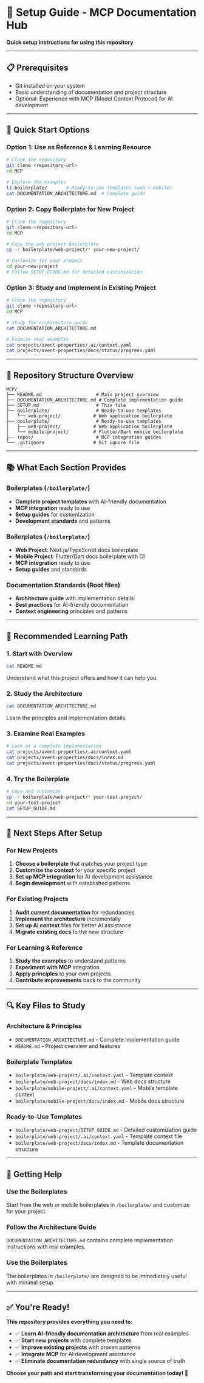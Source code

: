 # 🚀 Setup Guide - MCP Documentation Hub

**Quick setup instructions for using this repository**

---

## 📋 **Prerequisites**

- Git installed on your system
- Basic understanding of documentation and project structure
- Optional: Experience with MCP (Model Context Protocol) for AI development

---

## 🎯 **Quick Start Options**

### **Option 1: Use as Reference & Learning Resource**
```bash
# Clone the repository
git clone <repository-url>
cd MCP

# Explore the examples
ls boilerplate/       # Ready-to-use templates (web + mobile)
cat DOCUMENTATION_ARCHITECTURE.md  # Complete guide
```

### **Option 2: Copy Boilerplate for New Project**
```bash
# Clone the repository
git clone <repository-url>
cd MCP

# Copy the web project boilerplate
cp -r boilerplate/web-project/* your-new-project/

# Customize for your project
cd your-new-project
# Follow SETUP_GUIDE.md for detailed customization
```

### **Option 3: Study and Implement in Existing Project**
```bash
# Clone the repository
git clone <repository-url>
cd MCP

# Study the architecture guide
cat DOCUMENTATION_ARCHITECTURE.md

# Examine real examples
cat projects/avent-properties/.ai/context.yaml
cat projects/avent-properties/docs/status/progress.yaml
```

---

## 🔧 **Repository Structure Overview**

```
MCP/
├── README.md                    # Main project overview
├── DOCUMENTATION_ARCHITECTURE.md # Complete implementation guide
├── SETUP.md                     # This file
├── boilerplate/                 # Ready-to-use templates
│   └── web-project/            # Web application boilerplate
├── boilerplate/                 # Ready-to-use templates
│   ├── web-project/            # Web application boilerplate
│   └── mobile-project/         # Flutter/Dart mobile boilerplate
├── repos/                       # MCP integration guides
└── .gitignore                  # Git ignore file
```

---

## 📚 **What Each Section Provides**

### **Boilerplates** (`/boilerplate/`)
- **Complete project templates** with AI-friendly documentation
- **MCP integration** ready to use
- **Setup guides** for customization
- **Development standards** and patterns

### **Boilerplates** (`/boilerplate/`)
- **Web Project**: Next.js/TypeScript docs boilerplate
- **Mobile Project**: Flutter/Dart docs boilerplate with CI
- **MCP integration** ready to use
- **Setup guides** and standards

### **Documentation Standards** (Root files)
- **Architecture guide** with implementation details
- **Best practices** for AI-friendly documentation
- **Context engineering** principles and patterns

---

## 🎯 **Recommended Learning Path**

### **1. Start with Overview**
```bash
cat README.md
```
Understand what this project offers and how it can help you.

### **2. Study the Architecture**
```bash
cat DOCUMENTATION_ARCHITECTURE.md
```
Learn the principles and implementation details.

### **3. Examine Real Examples**
```bash
# Look at a complete implementation
cat projects/avent-properties/.ai/context.yaml
cat projects/avent-properties/docs/index.md
cat projects/avent-properties/docs/status/progress.yaml
```

### **4. Try the Boilerplate**
```bash
# Copy and customize
cp -r boilerplate/web-project/* your-test-project/
cd your-test-project
cat SETUP_GUIDE.md
```

---

## 🚀 **Next Steps After Setup**

### **For New Projects**
1. **Choose a boilerplate** that matches your project type
2. **Customize the context** for your specific project
3. **Set up MCP integration** for AI development assistance
4. **Begin development** with established patterns

### **For Existing Projects**
1. **Audit current documentation** for redundancies
2. **Implement the architecture** incrementally
3. **Set up AI context** files for better AI assistance
4. **Migrate existing docs** to the new structure

### **For Learning & Reference**
1. **Study the examples** to understand patterns
2. **Experiment with MCP** integration
3. **Apply principles** to your own projects
4. **Contribute improvements** back to the community

---

## 🔍 **Key Files to Study**

### **Architecture & Principles**
- `DOCUMENTATION_ARCHITECTURE.md` - Complete implementation guide
- `README.md` - Project overview and features

### **Boilerplate Templates**
- `boilerplate/web-project/.ai/context.yaml` - Template context
- `boilerplate/web-project/docs/index.md` - Web docs structure
- `boilerplate/mobile-project/.ai/context.yaml` - Mobile template context
- `boilerplate/mobile-project/docs/index.md` - Mobile docs structure

### **Ready-to-Use Templates**
- `boilerplate/web-project/SETUP_GUIDE.md` - Detailed customization guide
- `boilerplate/web-project/.ai/context.yaml` - Template context file
- `boilerplate/web-project/docs/index.md` - Template documentation structure

---

## 🤝 **Getting Help**

### **Use the Boilerplates**
Start from the web or mobile boilerplates in `/boilerplate/` and customize for your project.

### **Follow the Architecture Guide**
`DOCUMENTATION_ARCHITECTURE.md` contains complete implementation instructions with real examples.

### **Use the Boilerplates**
The boilerplates in `/boilerplate/` are designed to be immediately useful with minimal setup.

---

## ✅ **You're Ready!**

**This repository provides everything you need to:**
- ✅ **Learn AI-friendly documentation architecture** from real examples
- ✅ **Start new projects** with complete templates
- ✅ **Improve existing projects** with proven patterns
- ✅ **Integrate MCP** for AI development assistance
- ✅ **Eliminate documentation redundancy** with single source of truth

**Choose your path and start transforming your documentation today! 🚀**
